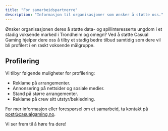 ```yaml
---
title: "For samarbeidspartnerre"
description: "Informasjon til organisasjoner som ønsker å støtte oss."
---
```


Ønsker organisasjonen deres å støtte data- og spillinteresserte ungdom i et stadig voksende marked i Trondheim og omegn? Ved å støtte Casual Gaming hjelper dere oss å tilby et stadig bedre tilbud samtidig som dere vil bli profilert i en raskt voksende målgruppe.

## Profilering

Vi tilbyr følgende muligheter for profilering:

- Reklame på arrangementer.
- Annonsering på nettsider og sosiale medier.
- Stand på større arrangementer.
- Reklame på crew sitt utstyr/bekledning.

For mer informasjon eller forespørsel om et samarbeid, ta kontakt på <post@casualgaming.no>.

Vi ser frem til å høre fra dere!
